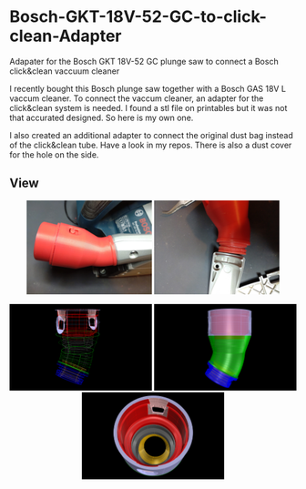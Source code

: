 # Bosch-GKT-18V-52-GC-to-click-clean-Adapter
Adapater for the Bosch GKT 18V-52 GC plunge saw to connect a Bosch click&amp;clean vaccuum cleaner


I recently bought this Bosch plunge saw together with a Bosch GAS 18V L vaccum cleaner. 
To connect the vaccum cleaner, an adapter for the click&clean system is needed. 
I found a stl file on printables but it was not that accurated designed.
So here is my own one. 

I also created an additional adapter to connect the original dust bag instead of the click&clean tube. 
Have a look in my repos. There is also a dust cover for the hole on the side.

## View
<p align="center">
<img src="IMG_20250105_194932.jpg" width="220"> 
<img src="IMG_20250105_195628.jpg" width="220">
</p>  
<p align="center">
<img src="Iso1.png" width="250"> 
<img src="Iso2.png" width="250"> 
<img src="Iso3.png" width="250"> 
</p>

